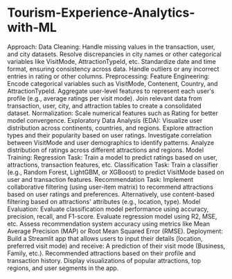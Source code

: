 # Tourism-Experience-Analytics-with-ML
Approach:
Data Cleaning:
Handle missing values in the transaction, user, and city datasets.
Resolve discrepancies in city names or other categorical variables like VisitMode, AttractionTypeId, etc.
Standardize date and time format, ensuring consistency across data.
Handle outliers or any incorrect entries in rating or other columns.
Preprocessing:
Feature Engineering:
Encode categorical variables such as VisitMode, Contenent, Country, and AttractionTypeId.
Aggregate user-level features to represent each user's profile (e.g., average ratings per visit mode).
Join relevant data from transaction, user, city, and attraction tables to create a consolidated dataset.
Normalization: Scale numerical features such as Rating for better model convergence.
Exploratory Data Analysis (EDA):
Visualize user distribution across continents, countries, and regions.
Explore attraction types and their popularity based on user ratings.
Investigate correlation between VisitMode and user demographics to identify patterns.
Analyze distribution of ratings across different attractions and regions.
Model Training:
Regression Task:
Train a model to predict ratings based on user, attractions, transaction features, etc.
Classification Task:
Train a classifier (e.g., Random Forest, LightGBM, or XGBoost) to predict VisitMode based on user and transaction features.
Recommendation Task:
Implement collaborative filtering (using user-item matrix) to recommend attractions based on user ratings and preferences.
Alternatively, use content-based filtering based on attractions' attributes (e.g., location, type).
Model Evaluation:
Evaluate classification model performance using accuracy, precision, recall, and F1-score.
Evaluate regression model using R2, MSE, etc.
Assess recommendation system accuracy using metrics like Mean Average Precision (MAP) or Root Mean Squared Error (RMSE).
Deployment:
Build a Streamlit app that allows users to input their details (location, preferred visit mode) and receive:
A prediction of their visit mode (Business, Family, etc.).
Recommended attractions based on their profile and transaction history.
Display visualizations of popular attractions, top regions, and user segments in the app.

